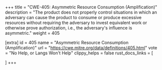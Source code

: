 +++
title = "CWE-405: Asymmetric Resource Consumption (Amplification)"
description	= "The product does not properly control situations in which an adversary can cause the product to consume or produce excessive resources without requiring the adversary to invest equivalent work or otherwise prove authorization, i.e., the adversary's influence is asymmetric."
weight = 405

[extra]
id = 405
name = "Asymmetric Resource Consumption (Amplification)"
url = "https://cwe.mitre.org/data/definitions/405.html"
vote = "No Help, or Langs Won't Help"
clippy_helps = false
rust_docs_links = [
	
]
+++

